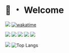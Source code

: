 # 👋 ・ Welcome
![](https://komarev.com/ghpvc/?username=Lorenzo0111) [![wakatime](https://wakatime.com/badge/user/9839bef7-5c8c-4e91-a766-88bb9e8c3e1e.svg)](https://wakatime.com/@9839bef7-5c8c-4e91-a766-88bb9e8c3e1e)

![](https://img.shields.io/badge/Java-323330?style=for-the-badge&logo=openjdk&logoColor=ED8B00)
![](https://img.shields.io/badge/Node.js-323330?style=for-the-badge&logo=nodedotjs&logoColor=339933)
![](https://img.shields.io/badge/TypeScript-323330?style=for-the-badge&logo=typescript&logoColor=2f74c0)
![](https://img.shields.io/badge/Vue-323330?style=for-the-badge&logo=vue.js&logoColor=4FC08D)
![](https://img.shields.io/badge/React-323330?style=for-the-badge&logo=react&logoColor=61DAFB)

[![](https://github-readme-stats-lorenzo0111.vercel.app/api?username=Lorenzo0111&show_icons=true&count_private=true)](https://github.com/Lorenzo0111)
![Top Langs](https://github-readme-stats-lorenzo0111.vercel.app/api/top-langs/?username=Lorenzo0111&layout=compact)
